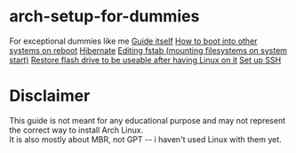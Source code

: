 # arch-setup-for-dummies
For exceptional dummies like me
[Guide itself](guide.md)
[How to boot into other systems on reboot](grub-reboot.md)
[Hibernate](hibernate-to-disk.md)
[Editing fstab (mounting filesystems on system start)](mounting-filesystems.md)
[Restore flash drive to be useable after having Linux on it](restoring-flash-drive.md)
[Set up SSH](setting-up-ssh-agent.md)

# Disclaimer
This guide is not meant for any educational purpose and may not represent the correct way to install Arch Linux.  
It is also mostly about MBR, not GPT -- i haven't used Linux with them yet.

